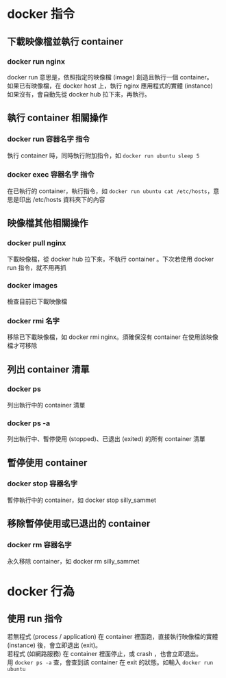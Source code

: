 # docker 指令
  
## 下載映像檔並執行 container
### docker run nginx
docker run 意思是，依照指定的映像檔 (image) 創造且執行一個 container。  
如果已有映像檔，在 docker host 上，執行 nginx 應用程式的實體 (instance)  
如果沒有，會自動先從 docker hub 拉下來，再執行。  
  
## 執行 container 相關操作
### docker run 容器名字 指令
執行 container 時，同時執行附加指令，如 ```docker run ubuntu sleep 5```
### docker exec 容器名字 指令
在已執行的 container，執行指令，如 ```docker run ubuntu cat /etc/hosts```，意思是印出 /etc/hosts 資料夾下的內容
  
## 映像檔其他相關操作
### docker pull nginx
下載映像檔，從 docker hub 拉下來，不執行 container 。下次若使用 docker run 指令，就不用再抓  
### docker images
檢查目前已下載映像檔
### docker rmi 名字
移除已下載映像檔，如 docker rmi nginx。須確保沒有 container 在使用該映像檔才可移除
  
## 列出 container 清單
### docker ps
列出執行中的 container 清單
### docker ps -a
列出執行中、暫停使用 (stopped)、已退出 (exited) 的所有 container 清單
  
## 暫停使用 container 
### docker stop 容器名字
暫停執行中的 container，如 docker stop silly_sammet
  
## 移除暫停使用或已退出的 container 
### docker rm 容器名字
永久移除 container，如 docker rm silly_sammet
  
# docker 行為
  
## 使用 run 指令
若無程式 (process / application) 在 container 裡面跑，直接執行映像檔的實體 (instance) 後，會立即退出 (exit)。  
若程式 (如網路服務) 在 container 裡面停止，或 crash ，也會立即退出。  
用 ```docker ps -a``` 查，會查到該 container 在 exit 的狀態。如輸入 ```docker run ubuntu```   
